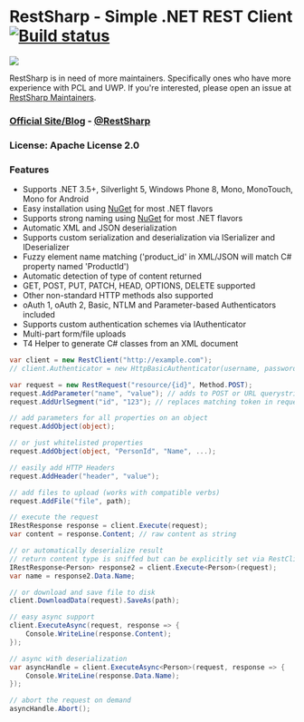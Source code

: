 # RestSharp - Simple .NET REST Client [![Build status](https://ci.appveyor.com/api/projects/status/5vdwwducje0miayf?svg=true)](https://ci.appveyor.com/project/hallem/restsharp)

[![](https://ci5.googleusercontent.com/proxy/LSXBIaYndN6I0nqGyXGtKk3-woLLXMUj-UPxpJz6yhn-qUv5qHiIpW-8QczKLztBwl1TYyqlTV-1T4dL3o4lWmaZoy9S15ylU8WC5n-dpKFiwYPvWzIR4EumHgzx0q3ZFVyceR6aj-WfLkFu-LGdrGS1Mm-uW-mrEV7L_8HnfIwj0ASI3Ze0sbmjWoMtEvI6mA1mNYBW3wpeZe-BaHXMbTa84tKXKkZcvJC7-Gdsa8T334auZiRLJ_G2idmmgLafAVW_-WXYbbpTyXXXtv_3C4clLDeIOJSYWK_ll2H95THh-JhVgRCTvlgjKb5I=s0-d-e1-ft#https://camo.githubusercontent.com/b5192c7e6e9b9cd446ae5221b4d86a24dcc38a82/687474703a2f2f69632e706963732e6c6976656a6f75726e616c2e636f6d2f6c6a656e2f33393031393336382f31343833302f31343833305f6f726967696e616c2e6a7067)](https://github.com/hallem/RestSharpMaintainers/issues)

RestSharp is in need of more maintainers.  Specifically ones who have more experience with PCL and UWP.  If you're interested, please open an issue at [RestSharp Maintainers](https://github.com/hallem/RestSharpMaintainers/issues).

### [Official Site/Blog][1] - [@RestSharp][2]  
### License: Apache License 2.0

### Features

* Supports .NET 3.5+, Silverlight 5, Windows Phone 8, Mono, MonoTouch, Mono for Android
* Easy installation using [NuGet](http://nuget.org/packages/RestSharp) for most .NET flavors
* Supports strong naming using [NuGet](http://nuget.org/packages/RestSharpSigned) for most .NET flavors
* Automatic XML and JSON deserialization
* Supports custom serialization and deserialization via ISerializer and IDeserializer
* Fuzzy element name matching ('product_id' in XML/JSON will match C# property named 'ProductId')
* Automatic detection of type of content returned
* GET, POST, PUT, PATCH, HEAD, OPTIONS, DELETE supported
* Other non-standard HTTP methods also supported
* oAuth 1, oAuth 2, Basic, NTLM and Parameter-based Authenticators included
* Supports custom authentication schemes via IAuthenticator
* Multi-part form/file uploads
* T4 Helper to generate C# classes from an XML document

```csharp
var client = new RestClient("http://example.com");
// client.Authenticator = new HttpBasicAuthenticator(username, password);

var request = new RestRequest("resource/{id}", Method.POST);
request.AddParameter("name", "value"); // adds to POST or URL querystring based on Method
request.AddUrlSegment("id", "123"); // replaces matching token in request.Resource

// add parameters for all properties on an object
request.AddObject(object);

// or just whitelisted properties
request.AddObject(object, "PersonId", "Name", ...);

// easily add HTTP Headers
request.AddHeader("header", "value");

// add files to upload (works with compatible verbs)
request.AddFile("file", path);

// execute the request
IRestResponse response = client.Execute(request);
var content = response.Content; // raw content as string

// or automatically deserialize result
// return content type is sniffed but can be explicitly set via RestClient.AddHandler();
IRestResponse<Person> response2 = client.Execute<Person>(request);
var name = response2.Data.Name;

// or download and save file to disk
client.DownloadData(request).SaveAs(path);

// easy async support
client.ExecuteAsync(request, response => {
    Console.WriteLine(response.Content);
});

// async with deserialization
var asyncHandle = client.ExecuteAsync<Person>(request, response => {
    Console.WriteLine(response.Data.Name);
});

// abort the request on demand
asyncHandle.Abort();
```
 
  [1]: http://restsharp.org
  [2]: http://twitter.com/RestSharp
  [3]: http://groups.google.com/group/RestSharp
